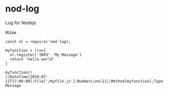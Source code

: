 # nod-log

Log for Nodejs

#Use

```
const nl = require('nod-log);

myfunction = ()=>{
  nl.register('INFO','My Message')
  return 'hello world'
}

myfunction()
//DateTime[2019-07-11T17:00:00];File['/myfile.js'];NumberLine[11];Method[myfunction];Type[INFO];My Message

```
